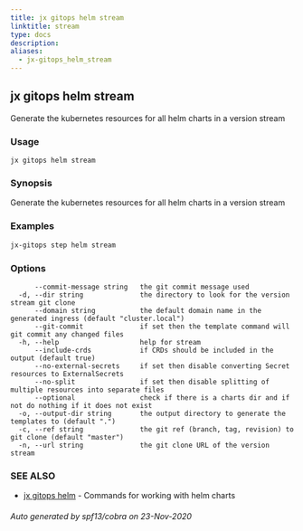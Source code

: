 ```yaml
---
title: jx gitops helm stream
linktitle: stream
type: docs
description: 
aliases:
  - jx-gitops_helm_stream
---
```


## jx gitops helm stream

Generate the kubernetes resources for all helm charts in a version stream

### Usage

```
jx gitops helm stream
```

### Synopsis

Generate the kubernetes resources for all helm charts in a version stream

### Examples

  ```bash
  jx-gitops step helm stream

  ```
### Options

```
      --commit-message string   the git commit message used
  -d, --dir string              the directory to look for the version stream git clone
      --domain string           the default domain name in the generated ingress (default "cluster.local")
      --git-commit              if set then the template command will git commit any changed files
  -h, --help                    help for stream
      --include-crds            if CRDs should be included in the output (default true)
      --no-external-secrets     if set then disable converting Secret resources to ExternalSecrets
      --no-split                if set then disable splitting of multiple resources into separate files
      --optional                check if there is a charts dir and if not do nothing if it does not exist
  -o, --output-dir string       the output directory to generate the templates to (default ".")
  -c, --ref string              the git ref (branch, tag, revision) to git clone (default "master")
  -n, --url string              the git clone URL of the version stream
```

### SEE ALSO

* [jx gitops helm](..)	 - Commands for working with helm charts

###### Auto generated by spf13/cobra on 23-Nov-2020
